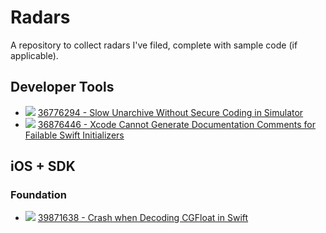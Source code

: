 # Radars

A repository to collect radars I've filed, complete with sample code (if applicable).

## Developer Tools

- ![](https://img.shields.io/badge/status-closed-lightgrey.svg) [36776294 - Slow Unarchive Without Secure Coding in Simulator](36776294/)
- ![](https://img.shields.io/badge/status-open-blue.svg) [36876446 - Xcode Cannot Generate Documentation Comments for Failable Swift Initializers](36876446/)

## iOS + SDK

### Foundation

- ![](https://img.shields.io/badge/status-open-blue.svg) [39871638 - Crash when Decoding CGFloat in Swift](39871638)
